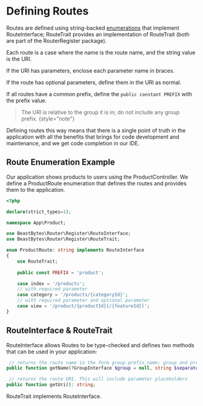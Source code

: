 # Defining Routes

Routes are defined using string-backed [enumerations](https://www.php.net/manual/en/language.enumerations.php)
that implement RouteInterface; RouteTrait provides an implementation of RouteTrait
(both are part of the RouterRegister package).

Each route is a case where the name is the route name, and the string value is the URI.

If the URI has parameters, enclose each parameter name in braces.

If the route has optional parameters, define them in the URI as normal.

If all routes have a common prefix, define the ```public constant PREFIX``` with the prefix value.

> The URI is relative to the group it is in; do not include any group prefix.
{style="note"}

Defining routes this way means that there is a single point of truth in the application with all the benefits
that brings for code development and maintenance, and we get code completion in our IDE.

## Route Enumeration Example
Our application shows products to users using the ProductController. We define a ProductRoute enumeration
that defines the routes and provides them to the application.

```php
<?php

declare(strict_types=1);

namespace App\Product;

use BeastBytes\Router\Register\RouteInterface;
use BeastBytes\Router\Register\RouteTrait;

enum ProductRoute: string implements RouteInterface
{
    use RouteTrait;
    
    public const PREFIX = 'product';

    case index = '/products';
    // with required parameter
    case category = '/products/{categoryId}';
    // with required parameter and optional parameter
    case view = '/product/{productId}[/{featureId}]';
}
```

## RouteInterface & RouteTrait
RouteInterface allows Routes to be type-checked and defines two methods that can be used in your application:

```php
 // returns the route name in the form group.prefix.name; group and prefix are optional, and the separator can be defined
public function getName(?GroupInterface $group = null, string $separator = '.'): string;

 // returns the route URI. This will include parameter placeholders
public function getUri(): string;
```

RouteTrait implements RouteInterface.